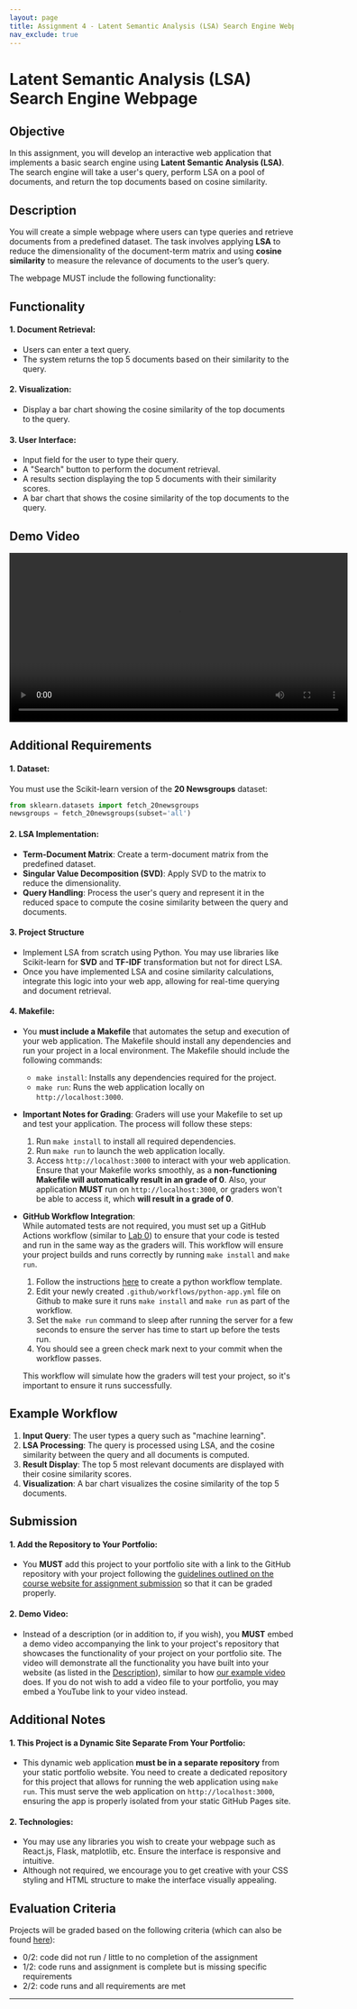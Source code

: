 ```yaml
---
layout: page  
title: Assignment 4 - Latent Semantic Analysis (LSA) Search Engine Webpage
nav_exclude: true
---
```


# **Latent Semantic Analysis (LSA) Search Engine Webpage**

## Objective
In this assignment, you will develop an interactive web application that implements a basic search engine using **Latent Semantic Analysis (LSA)**. The search engine will take a user's query, perform LSA on a pool of documents, and return the top documents based on cosine similarity.

## Description

You will create a simple webpage where users can type queries and retrieve documents from a predefined dataset. The task involves applying **LSA** to reduce the dimensionality of the document-term matrix and using **cosine similarity** to measure the relevance of documents to the user’s query. 

The webpage MUST include the following functionality:

## Functionality
#### 1. Document Retrieval:
   - Users can enter a text query.
   - The system returns the top 5 documents based on their similarity to the query.
   
#### 2. Visualization:
   - Display a bar chart showing the cosine similarity of the top documents to the query.

#### 3. User Interface:
   - Input field for the user to type their query.
   - A "Search" button to perform the document retrieval.
   - A results section displaying the top 5 documents with their similarity scores.
   - A bar chart that shows the cosine similarity of the top documents to the query.

## Demo Video

<video width="600" controls>
  <source src="./../assets/videos/assignment4_demo_video.mp4" type="video/mp4">
  Your browser does not support the video tag.
</video>

## Additional Requirements

#### 1. Dataset:
You must use the Scikit-learn version of the **20 Newsgroups** dataset:

```python
from sklearn.datasets import fetch_20newsgroups
newsgroups = fetch_20newsgroups(subset='all')

```

#### 2. LSA Implementation:
   - **Term-Document Matrix**: Create a term-document matrix from the predefined dataset.
   - **Singular Value Decomposition (SVD)**: Apply SVD to the matrix to reduce the dimensionality.
   - **Query Handling**: Process the user's query and represent it in the reduced space to compute the cosine similarity between the query and documents.

#### 3. Project Structure
- Implement LSA from scratch using Python. You may use libraries like Scikit-learn for **SVD** and **TF-IDF** transformation but not for direct LSA.
- Once you have implemented LSA and cosine similarity calculations, integrate this logic into your web app, allowing for real-time querying and document retrieval.

#### 4. Makefile:
   - You **must include a Makefile** that automates the setup and execution of your web application. The Makefile should install any dependencies and run your project in a local environment. The Makefile should include the following commands:
     - `make install`: Installs any dependencies required for the project.
     - `make run`: Runs the web application locally on `http://localhost:3000`.
   
   - **Important Notes for Grading**:
     Graders will use your Makefile to set up and test your application. The process will follow these steps:
     1. Run `make install` to install all required dependencies.
     2. Run `make run` to launch the web application locally.
     3. Access `http://localhost:3000` to interact with your web application.
     Ensure that your Makefile works smoothly, as a **non-functioning Makefile will automatically result in an grade of 0**. Also, your application **MUST** run on `http://localhost:3000`, or graders won't be able to access it, which **will result in a grade of 0**.
   
   - **GitHub Workflow Integration**:  
     While automated tests are not required, you must set up a GitHub Actions workflow (similar to [Lab 0](https://github.com/Chris210634/CS506-Lab0)) to ensure that your code is tested and run in the same way as the graders will. This workflow will ensure your project builds and runs correctly by running `make install` and `make run`.

     1. Follow the instructions [here](https://docs.github.com/en/actions/use-cases-and-examples/building-and-testing/building-and-testing-python#using-a-python-workflow-template) to create a python workflow template.
     2. Edit your newly created `.github/workflows/python-app.yml` file on Github to make sure it runs `make install` and `make run` as part of the workflow.
     3. Set the `make run` command to sleep after running the server for a few seconds to ensure the server has time to start up before the tests run.
     4. You should see a green check mark next to your commit when the workflow passes.

     This workflow will simulate how the graders will test your project, so it's important to ensure it runs successfully.

## Example Workflow

1. **Input Query**: The user types a query such as "machine learning".
2. **LSA Processing**: The query is processed using LSA, and the cosine similarity between the query and all documents is computed.
3. **Result Display**: The top 5 most relevant documents are displayed with their cosine similarity scores.
4. **Visualization**: A bar chart visualizes the cosine similarity of the top 5 documents.

## Submission

#### 1. Add the Repository to Your Portfolio:
   - You **MUST** add this project to your portfolio site with a link to the GitHub repository with your project following the [guidelines outlined on the course website for assignment submission](https://gallettilance.github.io/assignment/#assignments) so that it can be graded properly.

#### 2. Demo Video:
   - Instead of a description (or in addition to, if you wish), you **MUST** embed a demo video accompanying the link to your project's repository that showcases the functionality of your project on your portfolio site. The video will demonstrate all the functionality you have built into your website (as listed in the [Description](#description)), similar to how [our example video](#see-this-example-for-what-your-project-might-look-like) does. If you do not wish to add a video file to your portfolio, you may embed a YouTube link to your video instead.

## Additional Notes

#### 1. This Project is a Dynamic Site Separate From Your Portfolio:
   - This dynamic web application **must be in a separate repository** from your static portfolio website. You need to create a dedicated repository for this project that allows for running the web application using `make run`. This must serve the web application on `http://localhost:3000`, ensuring the app is properly isolated from your static GitHub Pages site.

#### 2. Technologies:
   - You may use any libraries you wish to create your webpage such as React.js, Flask, matplotlib, etc. Ensure the interface is responsive and intuitive.
   - Although not required, we encourage you to get creative with your CSS styling and HTML structure to make the interface visually appealing.

## Evaluation Criteria

Projects will be graded based on the following criteria (which can also be found [here](https://gallettilance.github.io/assignment/#assignments)):
   - 0/2: code did not run / little to no completion of the assignment
   - 1/2: code runs and assignment is complete but is missing specific requirements
   - 2/2: code runs and all requirements are met
   
---